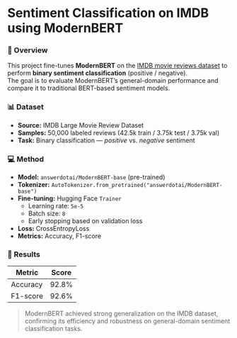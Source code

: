# Sentiment Classification on IMDB using ModernBERT

### 🧠 Overview
This project fine-tunes **ModernBERT** on the [IMDB movie reviews dataset](https://ai.stanford.edu/~amaas/data/sentiment/) to perform **binary sentiment classification** (positive / negative).  
The goal is to evaluate ModernBERT’s general-domain performance and compare it to traditional BERT-based sentiment models.

### 📊 Dataset
- **Source:** IMDB Large Movie Review Dataset  
- **Samples:** 50,000 labeled reviews (42.5k train / 3.75k test / 3.75k val)  
- **Task:** Binary classification — *positive* vs. *negative* sentiment

### 💻 Method
- **Model:** `answerdotai/ModernBERT-base` (pre-trained)
- **Tokenizer:** `AutoTokenizer.from_pretrained("answerdotai/ModernBERT-base")`
- **Fine-tuning:** Hugging Face `Trainer`
  - Learning rate: `5e-5`
  - Batch size: `8`
  - Early stopping based on validation loss
- **Loss:** CrossEntropyLoss
- **Metrics:** Accuracy, F1-score

### 🚀 Results
| Metric | Score |
|--------|--------|
| Accuracy | 92.8% |
| F1-score | 92.6% |

> ModernBERT achieved strong generalization on the IMDB dataset, confirming its efficiency and robustness on general-domain sentiment classification tasks.
